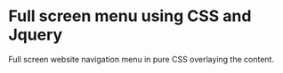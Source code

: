 # Full screen menu using CSS and Jquery
Full screen website navigation menu in pure CSS overlaying the content.
